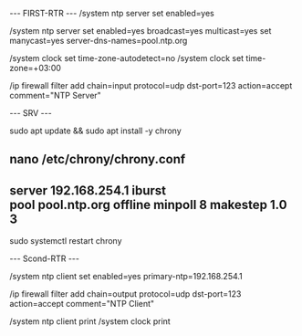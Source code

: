 --- FIRST-RTR ---
/system ntp server set enabled=yes

/system ntp server
    set enabled=yes broadcast=yes multicast=yes
    set manycast=yes server-dns-names=pool.ntp.org

/system clock set time-zone-autodetect=no
/system clock set time-zone=+03:00

/ip firewall filter
add chain=input protocol=udp dst-port=123 action=accept comment="NTP Server"


--- SRV ---

sudo apt update && sudo apt install -y chrony

nano /etc/chrony/chrony.conf
----------------
server 192.168.254.1 iburst  
pool pool.ntp.org offline minpoll 8
makestep 1.0 3
-----------------

sudo systemctl restart chrony


--- Scond-RTR ---

/system ntp client
set enabled=yes
primary-ntp=192.168.254.1

/ip firewall filter
add chain=output protocol=udp dst-port=123 action=accept comment="NTP Client"

/system ntp client print
/system clock print